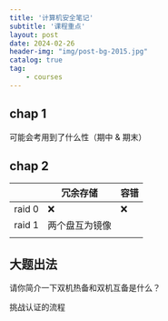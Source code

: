 ```yaml
---
title: '计算机安全笔记'
subtitle: '课程重点'
layout: post
date: 2024-02-26
header-img: "img/post-bg-2015.jpg"
catalog: true
tag: 
    - courses
---
```


## chap 1
可能会考用到了什么性（期中 & 期末）



## chap 2

|        | 冗余存储       | 容错 |
| ------ | -------------- | ---- |
| raid 0 | ❌              | ❌    |
| raid 1 | 两个盘互为镜像 |      |
|        |                |      |



## 大题出法

请你简介一下双机热备和双机互备是什么？

挑战认证的流程
